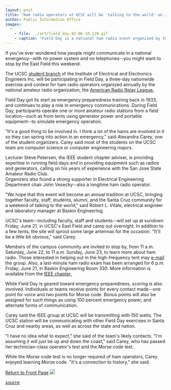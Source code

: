 ```yaml
---
layout: post
title: "Ham radio operators at UCSC will be 'talking to the world' on June 22-23"
author: Public Information Office
images:
  -
    - file: ../art/field_day.02-06-10.120.gif
    - caption: "Field Day is a national ham radio event organized by the American Radio Relay League."
---
```


If you've ever wondered how people might communicate in a national emergency--with no power system and no telephones--you might want to stop by the East Field this weekend.

The UCSC [student branch][1] of the Institute of Electrical and Electronics Engineers Inc. will be participating in Field Day, a three-day nationwide exercise and contest for ham radio operators organized annually by the national amateur radio organization, the [American Radio Relay League][2][.][3]  
  
Field Day got its start as emergency preparedness training back in 1933, and continues to play a role in emergency communications. During Field Day, participants operate one or more amateur radio stations from a field location--such as from tents using generator power and portable equipment--to simulate emergency operation.   
  
"It's a good thing to be involved in. I think a lot of the hams are involved in it so they can spring into action in an emergency," said Alexandra Carey, one of the student organizers. Carey said most of the students on the UCSC team are computer science or computer engineering majors.  
  
Lecturer Steve Petersen, the IEEE student chapter adviser, is providing expertise in running field days and in providing equipment such as radios and generators, calling on his years of experience with the San Jose State Amateur Radio Club.  
Organizers also found a strong supporter in Electrical Engineering Department chair John Vesecky--also a longtime ham radio operator.  
  
"We hope that this event will become an annual tradition at UCSC, bringing together faculty, staff, students, alumni, and the Santa Cruz community for a weekend of talking to the world," said Robert L. Vitale, electrical engineer and laboratory manager at Baskin Engineering.  
  
UCSC's team--including faculty, staff and students--will set up at sundown Friday, June 21, in UCSC's East Field and camp out overnight. In addition to a few tents, the site will sprout some large antennas for the occasion. "It'll be a little bit obvious," said Carey.  
  
Members of the campus community are invited to stop by, from 11 a.m. Saturday, June 22, to 11 a.m. Sunday, June 23, to learn more about ham radio. Those interested in helping out in the high-frequency tent may [e-mail][4] the group. Also, a last-minute ham radio exam has been arranged for 6 p.m. Friday, June 21, in Baskin Engineering Room 330. More information is available from the [IEEE chapter.][5]  
  
While Field Day is geared toward emergency preparedness, scoring is also involved. Individuals or teams receive points for every contact made--one point for voice and two points for Morse code. Bonus points will also be assigned for such things as using 100 percent emergency power, and alternate forms of communication.  
  
Carey said the IEEE group at UCSC will be transmitting with 150 watts. The UCSC station will be communicating with other Field Day exercises in Santa Cruz and nearby areas, as well as across the state and nation.  
  
"I have no idea what to expect," she said of the team's likely contacts. "I'm assuming it will just be up and down the coast," said Carey, who has passed her technician-class operator's test and the Morse code test.   
  
While the Morse code test is no longer required of ham operators, Carey enjoyed learning Morse code. "It's a connection to history," she said.

  

[Return to Front Page][6] ![ ][7]

[1]: http://ieee.soe.ucsc.edu/ham
[2]: http://www.arrl.org
[3]: http://www.aarl.org
[4]: mailto:fire@soe.ucsc.edu
[5]: http://ieee.cse.ucsc.edu/ham/
[6]: ../../index.html
[7]: ../../images/trans.gif

[source](http://www1.ucsc.edu/currents/01-02/06-10/ham.html "Permalink to ham")
